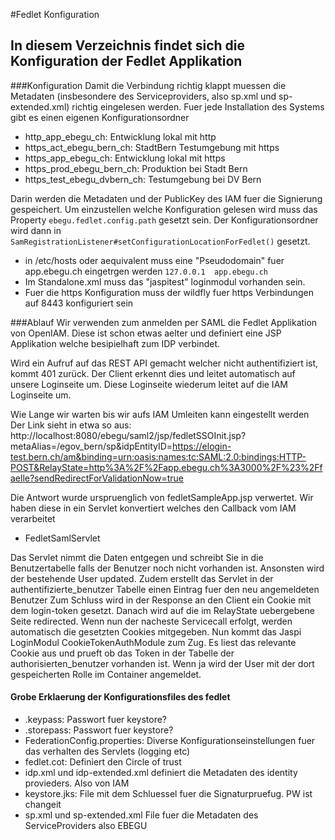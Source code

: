 #Fedlet Konfiguration
## In diesem Verzeichnis findet sich die Konfiguration der Fedlet Applikation


###Konfiguration
Damit die Verbindung richtig klappt muessen die Metadaten (insbesondere des Serviceproviders, also sp.xml und sp-extended.xml)
richtig eingelesen werden. Fuer jede Installation des Systems gibt es einen eigenen Konfigurationsordner

- http_app_ebegu_ch: Entwicklung lokal mit http
- https_act_ebegu_bern_ch: StadtBern Testumgebung mit https
- https_app_ebegu_ch: Entwicklung lokal mit https
- https_prod_ebegu_bern_ch: Produktion bei Stadt Bern
- https_test_ebegu_dvbern_ch: Testumgebung bei DV Bern

Darin werden die Metadaten und der PublicKey des IAM fuer die Signierung gespeichert. Um einzustellen welche Konfiguration
gelesen wird muss das Property `ebegu.fedlet.config.path` gesetzt sein. Der Konfigurationsordner wird dann in 
`SamRegistrationListener#setConfigurationLocationForFedlet()`
gesetzt.


- in /etc/hosts oder aequivalent muss eine "Pseudodomain" fuer app.ebegu.ch eingetrgen werden
`127.0.0.1  app.ebegu.ch`
- Im Standalone.xml muss das "jaspitest" loginmodul vorhanden sein.
- Fuer die https Konfiguration muss der wildfly fuer https Verbindungen auf 8443 konfiguriert sein

 

###Ablauf
Wir verwenden zum anmelden per SAML die Fedlet Applikation von OpenIAM. Diese ist schon etwas aelter und definiert eine 
JSP Applikation welche besipielhaft zum IDP verbindet.

Wird ein Aufruf auf das REST API gemacht welcher nicht authentifiziert ist, kommt 401 zurück. Der Client erkennt dies
und leitet automatisch auf unsere Loginseite um. Diese Loginseite wiederum leitet auf die IAM Loginseite um.

Wie Lange wir warten bis wir aufs IAM Umleiten kann eingestellt werden
Der Link sieht in etwa so aus: http://localhost:8080/ebegu/saml2/jsp/fedletSSOInit.jsp?metaAlias=/egov_bern/sp&idpEntityID=https://elogin-test.bern.ch/am&binding=urn:oasis:names:tc:SAML:2.0:bindings:HTTP-POST&RelayState=http%3A%2F%2Fapp.ebegu.ch%3A3000%2F%23%2Ffaelle?sendRedirectForValidationNow=true


Die Antwort wurde urspruenglich von fedletSampleApp.jsp verwertet. Wir haben diese in ein Servlet konvertiert welches den Callback vom IAM verarbeitet
- FedletSamlServlet



Das Servlet nimmt die Daten entgegen und schreibt Sie in die Benutzertabelle falls der Benutzer noch nicht vorhanden ist. Ansonsten wird der bestehende User updated.
Zudem erstellt das Servlet in der authentifizierte_benutzer Tabelle einen Eintrag fuer den neu angemeldeten Benutzer
Zum Schluss wird in der Response an den Client ein Cookie mit dem login-token gesetzt. Danach wird auf die im RelayState uebergebene
Seite redirected.
Wenn nun der nacheste Servicecall erfolgt, werden automatisch die gesetzten Cookies mitgegeben.
Nun kommt das Jaspi LoginModul CookieTokenAuthModule zum Zug. Es liest das relevante Cookie aus und prueft ob das Token in
der Tabelle der authorisierten_benutzer vorhanden ist. Wenn ja wird der User mit der dort gespeicherten Rolle im Container
angemeldet.



#### Grobe Erklaerung der Konfigurationsfiles des fedlet
- .keypass: Passwort fuer keystore?
- .storepass: Passwort fuer keystore?
- FederationConfig.properties: Diverse Konfigurationseinstellungen fuer das verhalten des Servlets (logging etc)
- fedlet.cot: Definiert den Circle of trust
- idp.xml und idp-extended.xml definiert die Metadaten des identity provieders. Also von IAM
- keystore.jks: File mit dem Schluessel fuer die Signaturpruefug. PW ist changeit
- sp.xml und sp-extended.xml File fuer die Metadaten des ServiceProviders also EBEGU



